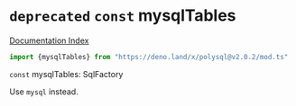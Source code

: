 # `deprecated` `const` mysqlTables

[Documentation Index](../README.md)

```ts
import {mysqlTables} from "https://deno.land/x/polysql@v2.0.2/mod.ts"
```

`const` mysqlTables: SqlFactory

Use `mysql` instead.

